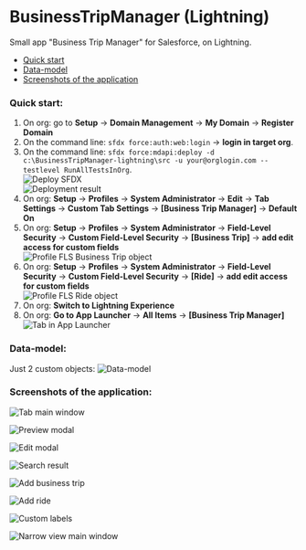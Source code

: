 # BusinessTripManager (Lightning)

Small app "Business Trip Manager" for Salesforce, on Lightning.

* [Quick start](#quick-start)
* [Data-model](#data-model)
* [Screenshots of the application](#screenshots-of-the-application)

###  Quick start:  

1. On org: go to **Setup** -> **Domain Management** -> **My Domain** -> **Register Domain**  
2. On the command line: `sfdx force:auth:web:login` -> **login in target org**.  
3. On the command line: `sfdx force:mdapi:deploy -d c:\BusinessTripManager-lightning\src -u your@orglogin.com --testlevel RunAllTestsInOrg`.  
![Deploy SFDX](screenshots/deploy-sfdx.png)  
![Deployment result](screenshots/deployment-result.png)  
4. On org: **Setup** -> **Profiles** -> **System Administrator** -> **Edit** -> **Tab Settings** -> **Custom Tab Settings** -> **[Business Trip Manager]** -> **Default On**  
5. On org: **Setup** -> **Profiles** -> **System Administrator** -> **Field-Level Security** -> **Custom Field-Level Security** -> **[Business Trip]** -> **add edit access for custom fields**  
![Profile FLS Business Trip object](screenshots/profile-fls-business-trip.png)  
6. On org: **Setup** -> **Profiles** -> **System Administrator** -> **Field-Level Security** -> **Custom Field-Level Security** -> **[Ride]** -> **add edit access for custom fields**  
![Profile FLS Ride object](screenshots/profile-fls-ride.png)  
7. On org: **Switch to Lightning Experience**  
8. On org: **Go to App Launcher** -> **All Items** -> **[Business Trip Manager]**  
![Tab in App Launcher](screenshots/tab-in-app-launcher.png)  
  
###  Data-model:  

Just 2 custom objects:
![Data-model](screenshots/data-model.png)


###  Screenshots of the application:

![Tab main window](screenshots/main-window.png)  

![Preview modal](screenshots/preview-modal.png)  

![Edit modal](screenshots/edit-modal.png)  

![Search result](screenshots/search-result.png)  

![Add business trip](screenshots/add-business-trip.png)  

![Add ride](screenshots/add-ride.png)  

![Custom labels](screenshots/custom-labels.png)  

![Narrow view main window](screenshots/narrow-view-list.png)  
